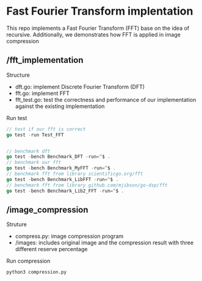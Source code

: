 # Fast Fourier Transform implentation

This repo implements a Fast Fourier Transform (FFT) base on the idea of recursive. Additionally, we demonstrates how FFT is applied in image compression

## /fft_implementation

Structure

- dft.go: implement Discrete Fourier Transform (DFT)
- fft.go: implement FFT
- fft_test.go: test the correctness and performance of our implementation against the existing implementation 

Run test 

```go
// test if our fft is correct
go test -run Test_FFT


// benchmark dft  
go test -bench Benchmark_DFT -run=^$ .
// benchmark our fft 
go test -bench Benchmark_MyFFT -run=^$ .
// benchmark fft from library scientificgo.org/fft
go test -bench Benchmark_LibFFT -run=^$ .
// benchmark fft from library github.com/mjibson/go-dsp/fft
go test -bench Benchmark_Lib2_FFT -run=^$ .
```

## /image_compression

Struture

- compress.py: image compression program 
- /images: includes original image and the compression result with three different reserve percentage

Run compression 

```python
python3 compression.py
```